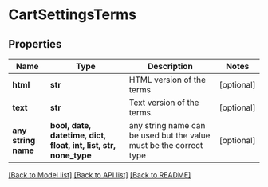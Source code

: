 # CartSettingsTerms


## Properties
Name | Type | Description | Notes
------------ | ------------- | ------------- | -------------
**html** | **str** | HTML version of the terms | [optional] 
**text** | **str** | Text version of the terms. | [optional] 
**any string name** | **bool, date, datetime, dict, float, int, list, str, none_type** | any string name can be used but the value must be the correct type | [optional]

[[Back to Model list]](../README.md#documentation-for-models) [[Back to API list]](../README.md#documentation-for-api-endpoints) [[Back to README]](../README.md)


